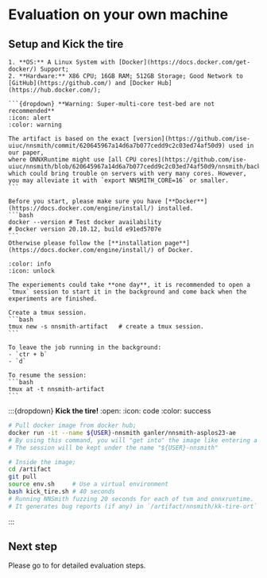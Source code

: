 # **Evaluation on your own machine**

## Setup and Kick the tire

`````{admonition} Prerequisites
1. **OS:** A Linux System with [Docker](https://docs.docker.com/get-docker/) Support;
2. **Hardware:** X86 CPU; 16GB RAM; 512GB Storage; Good Network to [GitHub](https://github.com/) and [Docker Hub](https://hub.docker.com/);

```{dropdown} **Warning: Super-multi-core test-bed are not recommended**
:icon: alert
:color: warning

The artifact is based on the exact [version](https://github.com/ise-uiuc/nnsmith/commit/620645967a14d6a7b077cedd9c2c03ed74af50d9) used in our paper,
where ONNXRuntime might use [all CPU cores](https://github.com/ise-uiuc/nnsmith/blob/620645967a14d6a7b077cedd9c2c03ed74af50d9/nnsmith/backends/ort_graph.py#L37) which could bring trouble on servers with very many cores. However, you may alleviate it with `export NNSMITH_CORE=16` or smaller.
```

Before you start, please make sure you have [**Docker**](https://docs.docker.com/engine/install/) installed.
```bash
docker --version # Test docker availability
# Docker version 20.10.12, build e91ed5707e
```
Otherwise please follow the [**installation page**](https://docs.docker.com/engine/install/) of Docker.
`````

``````{dropdown} **Use TMUX to run long experiments in the background**
:color: info
:icon: unlock

The experiements could take **one day**, it is recommended to open a `tmux` session to start it in the background and come back when the experiments are finished.

Create a tmux session.
```bash
tmux new -s nnsmith-artifact   # create a tmux session.
```

To leave the job running in the background:
- `ctr + b`
- `d`

To resume the session:
```bash
tmux at -t nnsmith-artifact
```
``````

:::{dropdown} **Kick the tire!**
:open:
:icon: code
:color: success
```bash
# Pull docker image from docker hub;
docker run -it --name ${USER}-nnsmith ganler/nnsmith-asplos23-ae
# By using this command, you will "get into" the image like entering a virtual machine.
# The session will be kept under the name "${USER}-nnsmith"

# Inside the image;
cd /artifact
git pull
source env.sh     # Use a virtual environment
bash kick_tire.sh # 40 seconds
# Running NNSmith fuzzing 20 seconds for each of tvm and onnxruntime.
# It generates bug reports (if any) in `/artifact/nnsmith/kk-tire-ort` and `/artifact/nnsmith/kk-tire-tvm`.
```
:::

## Next step

Please go to **[](./evaluation.md)** for detailed evaluation steps.